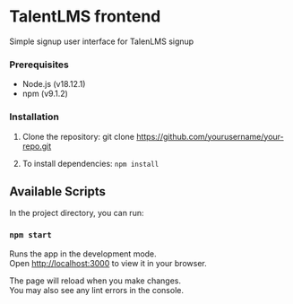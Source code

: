 # TalentLMS frontend

Simple signup user interface for TalenLMS signup

### Prerequisites

- Node.js (v18.12.1)
- npm (v9.1.2)

### Installation

1. Clone the repository:
   git clone https://github.com/yourusername/your-repo.git

2. To install dependencies: `npm install`

## Available Scripts

In the project directory, you can run:

### `npm start`

Runs the app in the development mode.\
Open [http://localhost:3000](http://localhost:3000) to view it in your browser.

The page will reload when you make changes.\
You may also see any lint errors in the console.